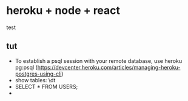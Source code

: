 # heroku + node + react
test

## tut
- To establish a psql session with your remote database, use heroku pg:psql (https://devcenter.heroku.com/articles/managing-heroku-postgres-using-cli)
- show tables: \dt
- SELECT * FROM USERS;
- 